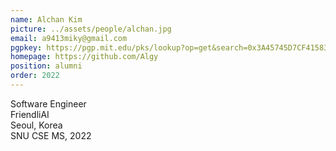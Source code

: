 ```yaml
---
name: Alchan Kim
picture: ../assets/people/alchan.jpg
email: a9413miky@gmail.com
pgpkey: https://pgp.mit.edu/pks/lookup?op=get&search=0x3A45745D7CF41583
homepage: https://github.com/Algy
position: alumni
order: 2022
---
```

Software Engineer<br>
FriendliAI<br>
Seoul, Korea<br>
SNU CSE MS, 2022